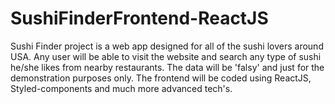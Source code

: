 # SushiFinderFrontend-ReactJS
Sushi Finder project is a web app designed for all of the sushi lovers around USA. Any user will be able to visit the website and search any type of sushi he/she likes from nearby restaurants. The data will be 'falsy' and just for the demonstration purposes only. The frontend will be coded using ReactJS, Styled-components and much more advanced tech's.
